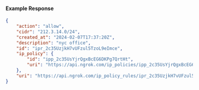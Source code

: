 <!-- Code generated for API Clients. DO NOT EDIT. -->

#### Example Response

```json
{
	"action": "allow",
	"cidr": "212.3.14.0/24",
	"created_at": "2024-02-07T17:37:20Z",
	"description": "nyc office",
	"id": "ipr_2c35UzjkH7vUFzul5TzoL9eImce",
	"ip_policy": {
		"id": "ipp_2c35UsYjrQgxBcEG6DKPg7QrtHt",
		"uri": "https://api.ngrok.com/ip_policies/ipp_2c35UsYjrQgxBcEG6DKPg7QrtHt"
	},
	"uri": "https://api.ngrok.com/ip_policy_rules/ipr_2c35UzjkH7vUFzul5TzoL9eImce"
}
```
